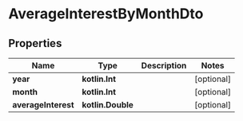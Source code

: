 
# AverageInterestByMonthDto

## Properties
| Name | Type | Description | Notes |
| ------------ | ------------- | ------------- | ------------- |
| **year** | **kotlin.Int** |  |  [optional] |
| **month** | **kotlin.Int** |  |  [optional] |
| **averageInterest** | **kotlin.Double** |  |  [optional] |



